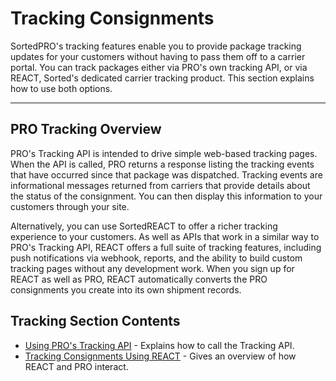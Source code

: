 # Tracking Consignments

SortedPRO's tracking features enable you to provide package tracking updates for your customers without having to pass them off to a carrier portal. You can track packages either via PRO's own tracking API, or via REACT, Sorted's dedicated carrier tracking product. This section explains how to use both options.

---

## PRO Tracking Overview

PRO's Tracking API is intended to drive simple web-based tracking pages. When the API is called, PRO returns a response listing the tracking events that have occurred since that package was dispatched. Tracking events are informational messages returned from carriers that provide details about the status of the consignment. You can then display this information to your customers through your site.

Alternatively, you can use SortedREACT to offer a richer tracking experience to your customers. As well as APIs that work in a similar way to PRO's Tracking API, REACT offers a full suite of tracking features, including push notifications via webhook, reports, and the ability to build custom tracking pages without any development work. When you sign up for REACT as well as PRO, REACT automatically converts the PRO consignments you create into its own shipment records. 

## Tracking Section Contents

* [Using PRO's Tracking API](/pro/api/help/using_pros_tracking_api.html) - Explains how to call the Tracking API.
* [Tracking Consignments Using REACT](/pro/api/help/tracking_consignments_using_react.html) - Gives an overview of how REACT and PRO interact.

<script src="../../scripts/requesttabs.js"></script>
<script src="../../scripts/responsetabs.js"></script>
<script src="../../scripts/copy.js"></script>